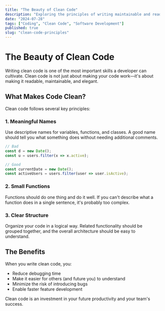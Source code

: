 ```yaml
---
title: "The Beauty of Clean Code"
description: "Exploring the principles of writing maintainable and readable code"
date: "2024-07-28"
tags: ["Coding", "Clean Code", "Software Development"]
published: true
slug: "clean-code-principles"
---
```


# The Beauty of Clean Code

Writing clean code is one of the most important skills a developer can cultivate. Clean code is not just about making your code work—it's about making it readable, maintainable, and elegant.

## What Makes Code Clean?

Clean code follows several key principles:

### 1. Meaningful Names
Use descriptive names for variables, functions, and classes. A good name should tell you what something does without needing additional comments.

```javascript
// Bad
const d = new Date();
const u = users.filter(x => x.active);

// Good
const currentDate = new Date();
const activeUsers = users.filter(user => user.isActive);
```

### 2. Small Functions
Functions should do one thing and do it well. If you can't describe what a function does in a single sentence, it's probably too complex.

### 3. Clear Structure
Organize your code in a logical way. Related functionality should be grouped together, and the overall architecture should be easy to understand.

## The Benefits

When you write clean code, you:
- Reduce debugging time
- Make it easier for others (and future you) to understand
- Minimize the risk of introducing bugs
- Enable faster feature development

Clean code is an investment in your future productivity and your team's success.